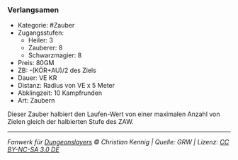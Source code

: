 ### Verlangsamen

- Kategorie: #Zauber
- Zugangsstufen:
  - Heiler: 3
  - Zauberer: 8
  - Schwarzmagier: 8
- Preis: 80GM
- ZB: -(KÖR+AU)/2 des Ziels
- Dauer: VE KR
- Distanz: Radius von VE x 5 Meter
- Abklingzeit: 10 Kampfrunden
- Art: Zaubern

Dieser Zauber halbiert den Laufen-Wert von einer maximalen Anzahl von Zielen gleich der halbierten Stufe des ZAW.

---

_Fanwerk für [Dungeonslayers](https://www.dungeonslayers.net/) © Christian Kennig | Quelle: GRW | Lizenz: [CC BY-NC-SA 3.0 DE](https://creativecommons.org/licenses/by-nc-sa/3.0/de/)_
